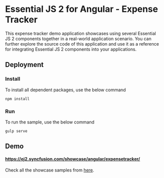 # Essential JS 2 for Angular - Expense Tracker

This expense tracker demo application showcases using several Essential JS 2 components together in
a real-world application scenario. You can further explore the source code of this application and
use it as a reference for integrating Essential JS 2 components into your applications.

## Deployment

### Install

To install all dependent packages, use the below command

```
npm install
```

### Run

To run the sample, use the below command

```
gulp serve
```

## Demo

#### <a href="https://ej2.syncfusion.com/showcase/angular/expensetracker/" target="_blank">https://ej2.syncfusion.com/showcase/angular/expensetracker/</a>

Check all the showcase samples from <a href="https://ej2.syncfusion.com/home/angular.html" target="_blank">here</a>.